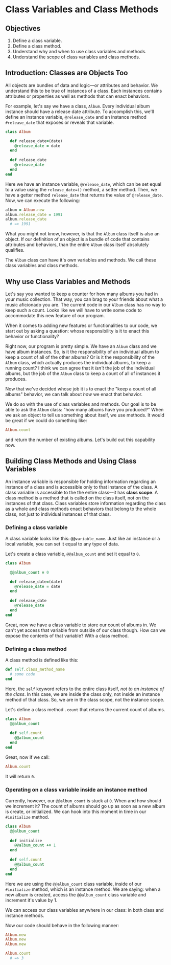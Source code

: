 # Class Variables and Class Methods

## Objectives

1. Define a class variable. 
2. Define a class method. 
3. Understand why and when to use class variables and methods. 
4. Understand the scope of class variables and class methods. 

## Introduction: Classes are Objects Too

All objects are bundles of data and logic––or attributes and behavior. We understand this to be true of instances of a class. Each instances contains attributes or properties as well as methods that can enact behaviors. 

For example, let's say we have a class, `Album`. Every individual album instance should have a release date attribute. To accomplish this, we'll define an instance variable, `@release_date` and an instance method `#release_date` that exposes or reveals that variable. 

```ruby
class Album

  def release_date=(date)
    @release_date = date
  end
  
  def release_date
    @release_date
  end
end
```

Here we have an instance variable, `@release_date`, which can be set equal to a value using the `release_date=()` method, a setter method. Then, we have a getter method `release_date` that returns the value of `@release_date`. Now, we can execute the following:

```ruby
album = Album.new
album.release_date = 1991
album.release_date 
  # => 1991
```

What you might not know, however, is that the `Album` class itself is also an object. If our definition of an object is a bundle of code that contains attributes and behaviors, than the entire `Album` class itself absolutely qualifies. 

The `Album` class can have it's own variables and methods. We call these class variables and class methods. 

## Why use Class Variables and Methods

Let's say you wanted to keep a counter for how many albums you had in your music collection. That way, you can brag to your friends about what a music aficionado you are. The current code in our `Album` class has no way to keep such a count. Looks like we will have to write some code to accommodate this new feature of our program.

When it comes to adding new features or functionalities to our code, we start out by asking a question: whose responsibility is it to enact this behavior or functionality? 

Right now, our program is pretty simple. We have an `Album` class and we have album instances. So, is it the responsibility of an individual album to keep a count of all of the other albums? Or is it the responsibility of the `Album` class, which actually produces the individual albums, to keep a running count? I think we can agree that it *isn't* the job of the individual albums, but the job of the `Album` class to keep a count of all of instances it produces. 

Now that we've decided whose job it is to enact the "keep a count of all albums" behavior, we can talk about *how* we enact that behavior. 

We do so with the use of class variables and methods. Our goal is to be able to ask the `Album` class: "how many albums have you produced?" When we ask an object to tell us something about itself, we use methods. It would be great if we could do something like:

```ruby
Album.count
```

and return the number of existing albums. Let's build out this capability now. 

## Building Class Methods and Using Class Variables

An instance variable is responsible for holding information regarding an instance of a class and is accessible only to that instance of the class. A class variable is accessible to the the entire class––it has **class scope**. A class method is a method that is called on the class itself, not on the instances of that class. Class variables store information regarding the class as a whole and class methods enact behaviors that belong to the whole class, not just to individual instances of that class. 

### Defining a class variable

A class variable looks like this: `@@variable_name`. Just like an instance or a local variable, you can set it equal to any type of data. 

Let's create a class variable, `@@album_count` and set it equal to `0`. 

```ruby
class Album

  @@album_count = 0

  def release_date=(date)
    @release_date = date
  end
  
  def release_date
    @release_date
  end
end
```

Great, now we have a class variable to store our count of albums in. We can't yet access that variable from outside of our class though. How can we expose the contents of that variable? With a class method. 

### Defining a class method

A class method is defined like this:

```ruby
def self.class_method_name
  # some code
end
```

Here, the `self` keyword refers to the entire class itself, *not to an instance of the class*. In this case, we are inside the class only, not inside an instance method of that class. So, we are in the class scope, not the instance scope. 

Let's define a class method `.count` that returns the current count of albums. 

```ruby
class Album
  @@album_count
  
  def self.count
    @@album_count
  end
end
```

Great, now if we call:

```ruby
Album.count
```

It will return `0`. 

### Operating on a class variable inside an instance method

Currently, however, our `@@album_count` is stuck at `0`. When and how should we increment it? The count of albums should go up as soon as a new album is create, or initialized. We can hook into this moment in time in our `#initialize` method. 

```ruby
class Album
  @@album_count 
  
  def initialize
    @@album_count += 1
  end
  
  def self.count
    @@album_count
  end
end
```

Here we are using the `@@album_count` class variable, inside of our `#initialize` method, which is an instance method. We are saying: when a new album is created, access the `@@album_count` class variable and increment it's value by 1. 

We can access our class variables anywhere in our class: in both class and instance methods. 

Now our code should behave in the following manner:

```ruby
Album.new
Album.new
Album.new

Album.count
  # => 3
```
